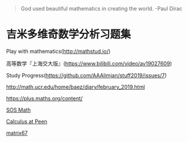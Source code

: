 >God used beautiful mathematics in creating the world.      -Paul Dirac

# 吉米多维奇数学分析习题集

Play with mathematics(http://mathstud.io/)

 高等数学『上海交大版』(https://www.bilibili.com/video/av19027609) 

 Study Progress(https://github.com/AAAlimjan/stuff2019/issues/7)

http://math.ucr.edu/home/baez/diary/february_2019.html

https://plus.maths.org/content/

[SOS Math](http://www.sosmath.com/index.html)

[Calculus at Peen](https://www.math.upenn.edu/undergraduate/calculus-homepages/calculus/mathematics-104)

[matrix67](http://www.matrix67.com/blog/)


